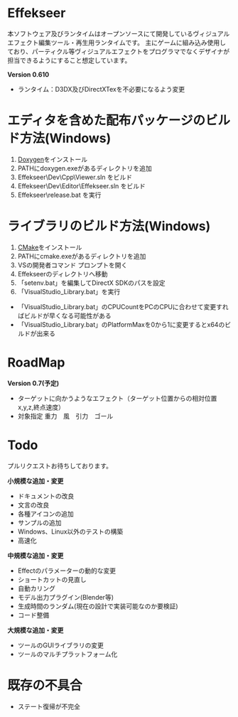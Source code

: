 Effekseer
=========
本ソフトウェア及びランタイムはオープンソースにて開発しているヴィジュアルエフェクト編集ツール・再生用ランタイムです。
主にゲームに組み込み使用しており、パーティクル等ヴィジュアルエフェクトをプログラマでなくデザイナが担当できるようにすること想定しています。

**Version 0.610**
* ランタイム：D3DX及びDirectXTexを不必要になるよう変更

# エディタを含めた配布パッケージのビルド方法(Windows)
1. [Doxygen](http://www.stack.nl/~dimitri/doxygen/)をインストール
2. PATHにdoxygen.exeがあるディレクトリを追加
3. Effekseer\Dev\Cpp\Viewer.sln をビルド
4. Effekseer\Dev\Editor\Effekseer.sln をビルド
5. Effekseer\release.bat を実行

# ライブラリのビルド方法(Windows)
1. [CMake](http://www.cmake.org/)をインストール
2. PATHにcmake.exeがあるディレクトリを追加
3. VSの開発者コマンド プロンプトを開く
4. Effekseerのディレクトリへ移動
5. 「setenv.bat」を編集してDirectX SDKのパスを設定
6. 「VisualStudio_Library.bat」を実行

* 「VisualStudio_Library.bat」のCPUCountをPCのCPUに合わせて変更すればビルドが早くなる可能性がある
* 「VisualStudio_Library.bat」のPlatformMaxを0から1に変更するとx64のビルドが出来る

# RoadMap

**Version 0.7(予定)**
* ターゲットに向かうようなエフェクト（ターゲット位置からの相対位置x,y,z,終点速度）
* 対象指定 重力　風　引力　ゴール

# Todo
プルリクエストお待ちしております。

**小規模な追加・変更**
* ドキュメントの改良
* 文言の改良
* 各種アイコンの追加
* サンプルの追加
* Windows、Linux以外のテストの構築
* 高速化

**中規模な追加・変更**
* Effectのパラメーターの動的な変更
* ショートカットの見直し
* 自動カリング
* モデル出力プラグイン(Blender等)
* 生成時間のランダム(現在の設計で実装可能なのか要検証)
* コード整備

**大規模な追加・変更**
* ツールのGUIライブラリの変更
* ツールのマルチプラットフォーム化

# 既存の不具合
* ステート復帰が不完全

